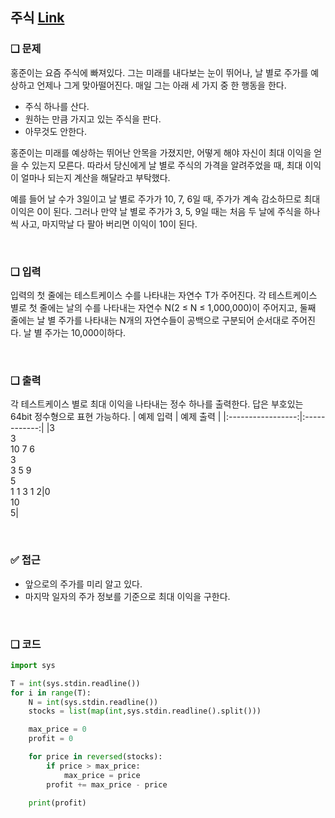 ## 주식 [Link](https://www.acmicpc.net/problem/11501)

### ❑ 문제
홍준이는 요즘 주식에 빠져있다. 그는 미래를 내다보는 눈이 뛰어나, 날 별로 주가를 예상하고 언제나 그게 맞아떨어진다. 
매일 그는 아래 세 가지 중 한 행동을 한다.

- 주식 하나를 산다.
- 원하는 만큼 가지고 있는 주식을 판다.
- 아무것도 안한다.

홍준이는 미래를 예상하는 뛰어난 안목을 가졌지만, 어떻게 해야 자신이 최대 이익을 얻을 수 있는지 모른다. 
따라서 당신에게 날 별로 주식의 가격을 알려주었을 때, 최대 이익이 얼마나 되는지 계산을 해달라고 부탁했다.

예를 들어 날 수가 3일이고 날 별로 주가가 10, 7, 6일 때, 주가가 계속 감소하므로 최대 이익은 0이 된다. 
그러나 만약 날 별로 주가가 3, 5, 9일 때는 처음 두 날에 주식을 하나씩 사고, 마지막날 다 팔아 버리면 이익이 10이 된다.

<br>

### ❑ 입력
입력의 첫 줄에는 테스트케이스 수를 나타내는 자연수 T가 주어진다. 
각 테스트케이스 별로 첫 줄에는 날의 수를 나타내는 자연수 N(2 ≤ N ≤ 1,000,000)이 주어지고, 둘째 줄에는 날 별 주가를 나타내는 N개의 자연수들이 공백으로 구분되어 순서대로 주어진다. 날 별 주가는 10,000이하다.

<br>

### ❑ 출력
각 테스트케이스 별로 최대 이익을 나타내는 정수 하나를 출력한다. 답은 부호있는 64bit 정수형으로 표현 가능하다.
| 예제 입력 | 예제 출력 |
|:-----------------:|:------------:|
|3<br>3<br>10 7 6<br>3<br>3 5 9<br>5<br>1 1 3 1 2|0<br>10<br>5|

<br>

### ✅ 접근
- 앞으로의 주가를 미리 알고 있다.
- 마지막 일자의 주가 정보를 기준으로 최대 이익을 구한다.


<br>

### ❑ 코드
```python
import sys

T = int(sys.stdin.readline())
for i in range(T):
    N = int(sys.stdin.readline())
    stocks = list(map(int,sys.stdin.readline().split()))

    max_price = 0
    profit = 0

    for price in reversed(stocks):
        if price > max_price:
            max_price = price
        profit += max_price - price

    print(profit)
    
```